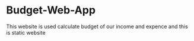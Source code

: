 # Budget-Web-App
This website is used calculate budget of our income and expence and this is static website 

